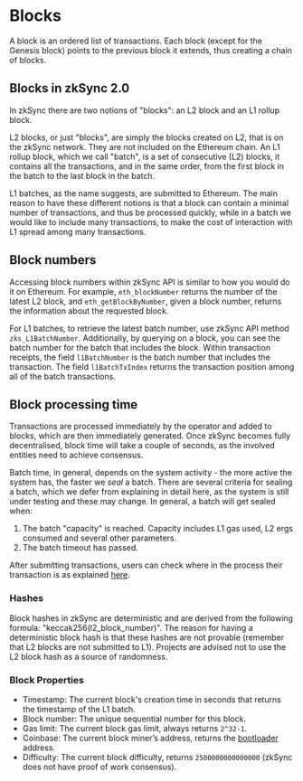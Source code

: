 # Blocks

A block is an ordered list of transactions. Each block (except for the Genesis block) points to the previous block it extends, thus creating a chain of blocks.

## Blocks in zkSync 2.0

In zkSync there are two notions of "blocks": an L2 block and an L1 rollup block.

L2 blocks, or just "blocks", are simply the blocks created on L2, that is on the zkSync network. They are not included on the Ethereum chain. An L1 rollup block, which we call "batch", is a set of 
consecutive (L2) blocks, it contains all the transactions, and in the same order, from the first block in the batch to the last block in the 
batch.

L1 batches, as the name suggests, are submitted to Ethereum. The main reason to have these different notions is that a block can 
contain a minimal number of transactions, and thus be processed quickly, while in a batch we would like to include many transactions, to make the cost of interaction with L1 spread among many transactions.

## Block numbers

Accessing block numbers within zkSync API is similar to how you would do it on Ethereum. For example, `eth_blockNumber` returns the number 
of the latest L2 block, and `eth_getBlockByNumber`, given a block number, returns the information about the requested block.

For L1 batches, to retrieve the latest batch number, use zkSync API method `zks_L1BatchNumber`.
Additionally, by querying on a block, you can see the batch number for the batch that includes the block. 
Within transaction receipts, the field `l1BatchNumber` is the batch number that includes the transaction.
The field `l1BatchTxIndex` returns the transaction position among all of the batch transactions.

## Block processing time

Transactions are processed immediately by the operator and added to blocks, which are then immediately generated. Once zkSync becomes
fully decentralised, block time will take a couple of seconds, as the involved entities need to achieve consensus.

Batch time, in general, depends on the system activity - the more active the system has, the faster we <em>seal</em> a batch.
There are several criteria for sealing a batch, which we defer from explaining in detail here, as the system is still under testing and 
these may change. 
In general, a batch will get sealed when:
1. The batch "capacity" is reached. Capacity includes L1 gas used, L2 ergs consumed and several other parameters. 
2. The batch timeout has passed.

After submitting transactions, users can check where in the process their transaction is as explained [here](../../fundamentals/zkSync.md#zksync-overview).

### Hashes

Block hashes in zkSync are deterministic and are derived from the following formula: "keccak256(l2_block_number)".
The reason for having a deterministic block hash is that these hashes are not provable (remember that L2 blocks are not submitted to L1). 
Projects are advised not to use the L2 block hash as a source of randomness.

### Block Properties
- Timestamp: The current block's creation time in seconds that returns the timestamp of the L1 batch.
- Block number: The unique sequential number for this block.
- Gas limit: The current block gas limit, always returns `2^32-1`.
- Coinbase:  The current block miner’s address, returns the [bootloader](../contracts/system-contracts.md#bootloader) address.
- Difficulty: The current block difficulty, returns `2500000000000000` (zkSync does not have proof of work consensus).
